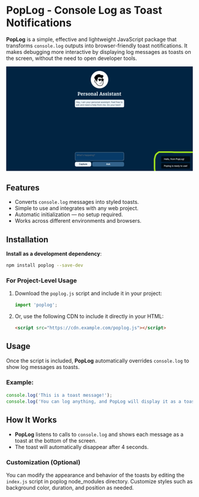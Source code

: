 # **PopLog** - Console Log as Toast Notifications

**PopLog** is a simple, effective and lightweight JavaScript package that transforms `console.log` outputs into browser-friendly toast notifications. It makes debugging more interactive by displaying log messages as toasts on the screen, without the need to open developer tools.

![PopLog Screenshot Example](https://raw.githubusercontent.com/VArtzy/HostImage/refs/heads/main/Screenshot_16-12-2024_04143_localhost.jpeg)

## Features
- Converts `console.log` messages into styled toasts.
- Simple to use and integrates with any web project.
- Automatic initialization — no setup required.
- Works across different environments and browsers.

## Installation

**Install as a development dependency**:  
```bash
npm install poplog --save-dev
```

### **For Project-Level Usage**

1. Download the `poplog.js` script and include it in your project:
   ```js
   import 'poplog';
   ```

2. Or, use the following CDN to include it directly in your HTML:
   ```html
   <script src="https://cdn.example.com/poplog.js"></script>
   ```

## Usage

Once the script is included, **PopLog** automatically overrides `console.log` to show log messages as toasts.

### Example:

```javascript
console.log('This is a toast message!');
console.log('You can log anything, and PopLog will display it as a toast.');
```

## How It Works

- **PopLog** listens to calls to `console.log` and shows each message as a toast at the bottom of the screen.
- The toast will automatically disappear after 4 seconds.

### Customization (Optional)

You can modify the appearance and behavior of the toasts by editing the `index.js` script in poplog node_modules directory. Customize styles such as background color, duration, and position as needed.
